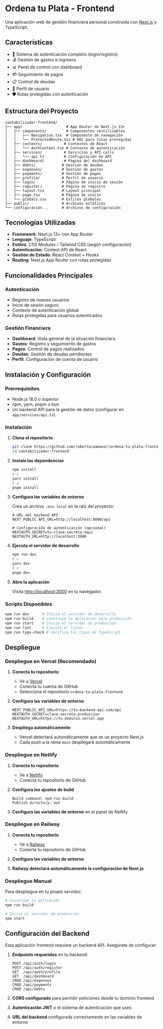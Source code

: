 # Ordena tu Plata - Frontend

Una aplicación web de gestión financiera personal construida con [Next.js](https://nextjs.org) y TypeScript.

## Características

- 🔐 Sistema de autenticación completo (login/registro)
- 💰 Gestión de gastos e ingresos
- 📊 Panel de control con dashboard
- 💳 Seguimiento de pagos
- 📋 Control de deudas
- 👤 Perfil de usuario
- 🛡️ Rutas protegidas con autenticación

## Estructura del Proyecto

```
contabilizador-frontend/
├── app/                    # App Router de Next.js 13+
│   ├── components/         # Componentes reutilizables
│   │   ├── Navigation.tsx  # Componente de navegación
│   │   └── ProtectedRoute.tsx # HOC para rutas protegidas
│   ├── contexts/          # Contextos de React
│   │   └── AuthContext.tsx # Contexto de autenticación
│   ├── services/          # Servicios y API calls
│   │   └── api.ts         # Configuración de API
│   ├── dashboard/         # Página del dashboard
│   ├── debts/            # Gestión de deudas
│   ├── expenses/         # Gestión de gastos
│   ├── payments/         # Gestión de pagos
│   ├── profile/          # Perfil de usuario
│   ├── login/            # Página de inicio de sesión
│   ├── register/         # Página de registro
│   ├── layout.tsx        # Layout principal
│   ├── page.tsx          # Página de inicio
│   └── globals.css       # Estilos globales
├── public/               # Archivos estáticos
└── configuración...      # Archivos de configuración
```

## Tecnologías Utilizadas

- **Framework**: Next.js 13+ con App Router
- **Lenguaje**: TypeScript
- **Estilos**: CSS Modules / Tailwind CSS (según configuración)
- **Autenticación**: Context API de React
- **Gestión de Estado**: React Context + Hooks
- **Routing**: Next.js App Router con rutas protegidas

## Funcionalidades Principales

### Autenticación
- Registro de nuevos usuarios
- Inicio de sesión seguro
- Contexto de autenticación global
- Rutas protegidas para usuarios autenticados

### Gestión Financiera
- **Dashboard**: Vista general de la situación financiera
- **Gastos**: Registro y seguimiento de gastos
- **Pagos**: Control de pagos realizados
- **Deudas**: Gestión de deudas pendientes
- **Perfil**: Configuración de cuenta de usuario

## Instalación y Configuración

### Prerrequisitos

- Node.js 18.0 o superior
- npm, yarn, pnpm o bun
- Un backend API para la gestión de datos (configurar en `app/services/api.ts`)

### Instalación

1. **Clona el repositorio**
   ```bash
   git clone https://github.com/robertocaamanor/ordena-tu-plata-frontend.git
   cd contabilizador-frontend
   ```

2. **Instala las dependencias**
   ```bash
   npm install
   # o
   yarn install
   # o
   pnpm install
   ```

3. **Configura las variables de entorno**
   
   Crea un archivo `.env.local` en la raíz del proyecto:
   ```env
   # URL del backend API
   NEXT_PUBLIC_API_URL=http://localhost:8000/api
   
   # Configuración de autenticación (opcional)
   NEXTAUTH_SECRET=tu-clave-secreta-aqui
   NEXTAUTH_URL=http://localhost:3000
   ```

4. **Ejecuta el servidor de desarrollo**
   ```bash
   npm run dev
   # o
   yarn dev
   # o
   pnpm dev
   ```

5. **Abre la aplicación**
   
   Visita [http://localhost:3000](http://localhost:3000) en tu navegador.

### Scripts Disponibles

```bash
npm run dev      # Inicia el servidor de desarrollo
npm run build    # Construye la aplicación para producción
npm run start    # Inicia el servidor de producción
npm run lint     # Ejecuta el linter
npm run type-check # Verifica los tipos de TypeScript
```

## Despliegue

### Despliegue en Vercel (Recomendado)

1. **Conecta tu repositorio**
   - Ve a [Vercel](https://vercel.com/new)
   - Conecta tu cuenta de GitHub
   - Selecciona el repositorio `ordena-tu-plata-frontend`

2. **Configura las variables de entorno**
   ```env
   NEXT_PUBLIC_API_URL=https://tu-backend-api.com/api
   NEXTAUTH_SECRET=clave-secreta-produccion
   NEXTAUTH_URL=https://tu-dominio.vercel.app
   ```

3. **Despliega automáticamente**
   - Vercel detectará automáticamente que es un proyecto Next.js
   - Cada push a la rama `main` desplegará automáticamente

### Despliegue en Netlify

1. **Conecta tu repositorio**
   - Ve a [Netlify](https://app.netlify.com/start)
   - Conecta tu repositorio de GitHub

2. **Configura los ajustes de build**
   ```
   Build command: npm run build
   Publish directory: out
   ```

3. **Configura las variables de entorno** en el panel de Netlify

### Despliegue en Railway

1. **Conecta tu repositorio**
   - Ve a [Railway](https://railway.app)
   - Conecta tu repositorio de GitHub

2. **Configura las variables de entorno**
3. **Railway detectará automáticamente la configuración de Next.js**

### Despliegue Manual

Para despliegue en tu propio servidor:

```bash
# Construye la aplicación
npm run build

# Inicia el servidor de producción
npm start
```

## Configuración del Backend

Esta aplicación frontend requiere un backend API. Asegúrate de configurar:

1. **Endpoints requeridos** en tu backend:
   ```
   POST /api/auth/login
   POST /api/auth/register
   GET  /api/auth/profile
   GET  /api/dashboard
   CRUD /api/expenses
   CRUD /api/payments
   CRUD /api/debts
   ```

2. **CORS configurado** para permitir peticiones desde tu dominio frontend

3. **Autenticación JWT** o el sistema de autenticación que uses

4. **URL del backend** configurada correctamente en las variables de entorno

